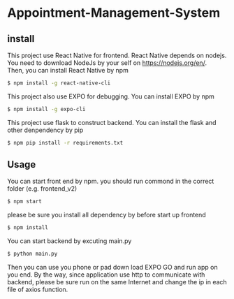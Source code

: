 # Appointment-Management-System
## install
This project use React Native for frontend. React Native depends on nodejs. You need to download NodeJs by your self on https://nodejs.org/en/.  
Then, you can install React Native by npm
```sh
$ npm install -g react-native-cli
```
This project also use EXPO for debugging. You can install EXPO by npm
```sh
$ npm install -g expo-cli
```
This project use flask to construct backend. You can install the flask and other denpendency by pip
```sh
$ npm pip install -r requirements.txt
```
## Usage
You can start front end by npm. you should run commond in the correct folder (e.g. frontend_v2)
```sh
$ npm start
```
please be sure you install all dependency by before start up frontend
```sh
$ npm install
```
You can start backend by excuting main.py
```sh
$ python main.py
```
Then you can use you phone or pad down load EXPO GO and run app on you end.
By the way, since application use http to communicate with backend, please be sure run on the same Internet and change the ip in each file of axios function.

